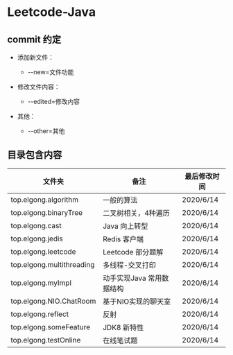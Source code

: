 # Leetcode-Java



## commit 约定

- 添加新文件：
  - --new=文件功能

- 修改文件内容：
  - --edited=修改内容
- 其他：
  - --other=其他



## 目录包含内容

| 文件夹                    | 备注                      | 最后修改时间 |
| ------------------------- | ------------------------- | ------------ |
| top.elgong.algorithm      | 一般的算法                | 2020/6/14    |
| top.elgong.binaryTree     | 二叉树相关，4种遍历       | 2020/6/14    |
| top.elgong.cast           | Java 向上转型             | 2020/6/14    |
| top.elgong.jedis          | Redis 客户端              | 2020/6/14    |
| top.elgong.leetcode       | Leetcode 部分题解         | 2020/6/14    |
| top.elgong.multithreading | 多线程-交叉打印           | 2020/6/14    |
| top.elgong.myImpl         | 动手实现Java 常用数据结构 | 2020/6/14    |
| top.elgong.NIO.ChatRoom   | 基于NIO实现的聊天室       | 2020/6/14    |
| top.elgong.reflect        | 反射                      | 2020/6/14    |
| top.elgong.someFeature    | JDK8 新特性               | 2020/6/14    |
| top.elgong.testOnline     | 在线笔试题                | 2020/6/14    |

